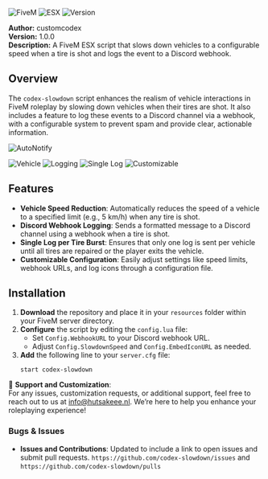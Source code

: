 ![FiveM](https://img.shields.io/badge/FiveM-%2300a3e0.svg?style=flat&logo=discord&logoColor=white) ![ESX](https://img.shields.io/badge/ESX-%231c1c1c.svg?style=flat&logo=steam&logoColor=white) ![Version](https://img.shields.io/badge/version-1.0.0-blue.svg?style=flat) 

**Author:** customcodex  
**Version:** 1.0.0  
**Description:** A FiveM ESX script that slows down vehicles to a configurable speed when a tire is shot and logs the event to a Discord webhook.

## Overview

The `codex-slowdown` script enhances the realism of vehicle interactions in FiveM roleplay by slowing down vehicles when their tires are shot. It also includes a feature to log these events to a Discord channel via a webhook, with a configurable system to prevent spam and provide clear, actionable information.

<img src="https://i.imgur.com/uwFqQds.png" alt="AutoNotify">

![Vehicle](https://img.shields.io/badge/Feature-Vehicle%20Speed%20Reduction-green.svg?style=flat) ![Logging](https://img.shields.io/badge/Feature-Discord%20Webhook%20Logging-orange.svg?style=flat) ![Single Log](https://img.shields.io/badge/Feature-Single%20Log%20per%20Tire%20Burst-red.svg?style=flat) ![Customizable](https://img.shields.io/badge/Feature-Customizable%20Configuration-yellow.svg?style=flat)

## Features

- **Vehicle Speed Reduction**: Automatically reduces the speed of a vehicle to a specified limit (e.g., 5 km/h) when any tire is shot. 
- **Discord Webhook Logging**: Sends a formatted message to a Discord channel using a webhook when a tire is shot.
- **Single Log per Tire Burst**: Ensures that only one log is sent per vehicle until all tires are repaired or the player exits the vehicle.
- **Customizable Configuration**: Easily adjust settings like speed limits, webhook URLs, and log icons through a configuration file.

## Installation

1. **Download** the repository and place it in your `resources` folder within your FiveM server directory.
2. **Configure** the script by editing the `config.lua` file:
   - Set `Config.WebhookURL` to your Discord webhook URL.
   - Adjust `Config.SlowdownSpeed` and `Config.EmbedIconURL` as needed.
3. **Add** the following line to your `server.cfg` file:
   ```plaintext
   start codex-slowdown

📧 **Support and Customization**:<br>
For any issues, customization requests, or additional support, feel free to reach out to us at [info@hutsakeee.nl](mailto:info@hutsakeee.nl). We’re here to help you enhance your roleplaying experience!

### Bugs & Issues
- **Issues and Contributions**: Updated to include a link to open issues and submit pull requests. `https://github.com/codex-slowdown/issues` and `https://github.com/codex-slowdown/pulls`
